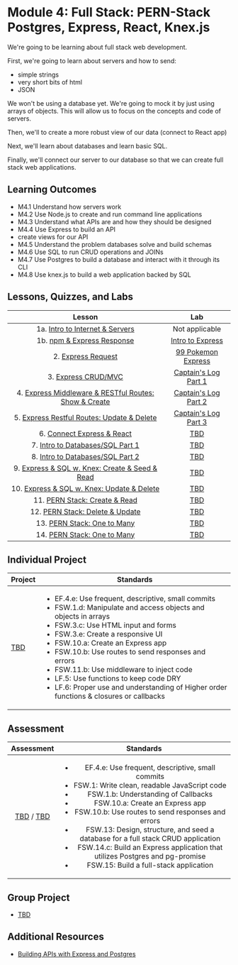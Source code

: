 # Module 4: Full Stack: PERN-Stack Postgres, Express, React, Knex.js

We're going to be learning about full stack web development.

First, we're going to learn about servers and how to send:

- simple strings
- very short bits of html
- JSON

We won't be using a database yet. We're going to mock it by just using arrays of objects. This will allow us to focus on the concepts and code of servers.

Then, we'll to create a more robust view of our data (connect to React app)

Next, we'll learn about databases and learn basic SQL.

Finally, we'll connect our server to our database so that we can create full stack web applications.



## Learning Outcomes

- M4.1 Understand how servers work
- M4.2 Use Node.js to create and run command line applications
- M4.3 Understand what APIs are and how they should be designed
- M4.4 Use Express to build an API
- create views for our API
- M4.5 Understand the problem databases solve and build schemas
- M4.6 Use SQL to run CRUD operations and JOINs
- M4.7 Use Postgres to build a database and interact with it through its CLI
- M4.8 Use knex.js to build a web application backed by SQL

## Lessons, Quizzes, and Labs

|                                            Lesson                                             |                                          Lab                                           |
| :-------------------------------------------------------------------------------------------: | :------------------------------------------------------------------------------------: |
|         1a. [Intro to Internet & Servers](./intro-to-internet-and-servers/README.md)          |                                     Not applicable                                     |
|              1b. [npm & Express Response](./intro-to-express-response/README.md)              | [Intro to Express](https://gist.github.com/Krafalski/2747a2287769fb14759a03a6cf188c31) |
|                  2. [Express Request](./intro-to-express-request/README.md)                   |        [99 Pokemon Express](https://github.com/joinpursuit/99-pokemon-express)         |
|                3. [Express CRUD/MVC](./express-rest-crud-mvc-index/README.md)                 |          [Captain's Log Part 1](https://github.com/joinpursuit/captains-log)           |
| 4. [Express Middleware & RESTful Routes: Show & Create](./express-rest-show-create/README.md) |       [Captain's Log Part 2](https://github.com/joinpursuit/captains-log#part-2)       |
|     5. [Express Restful Routes: Update & Delete](./express-rest-delete-update/README.md)      |       [Captain's Log Part 3](https://github.com/joinpursuit/captains-log#part-3)       |
|                6. [Connect Express & React](./express-connect-react/README.md)                |                         [TBD](https://github.com/joinpursuit/)                         |
|              7. [Intro to Databases/SQL Part 1](./intro-to-sql-part-1/README.md)              |                         [TBD](https://github.com/joinpursuit/)                         |
|              8. [Intro to Databases/SQL Part 2](./intro-to-sql-part-2/README.md)              |                         [TBD](https://github.com/joinpursuit/)                         |
|     9. [Express & SQL w. Knex: Create & Seed & Read](./express-sql-create-read/README.md)     |                         [TBD](https://github.com/joinpursuit/)                         |
|      10. [Express & SQL w. Knex: Update & Delete](./express-sql-delete-update/README.md)      |                         [TBD](https://github.com/joinpursuit/)                         |
|                 11. [PERN Stack: Create & Read](./pern-create-read/README.md)                 |                         [TBD](https://github.com/joinpursuit/)                         |
|               12. [PERN Stack: Delete & Update](./pern-update-delete/README.md)               |                         [TBD](https://github.com/joinpursuit/)                         |
|                13. [PERN Stack: One to Many](./pern-one-to-many-c-r/README.md)                |                         [TBD](https://github.com/joinpursuit/)                         |
|                14. [PERN Stack: One to Many](./pern-one-to-many-d-u/README.md)                |                         [TBD](https://github.com/joinpursuit/)                         |

## Individual Project

| Project                                | Standards                                                                                                                                                                                                                                                                                                                                                                                                                                                                                                             |
| -------------------------------------- | --------------------------------------------------------------------------------------------------------------------------------------------------------------------------------------------------------------------------------------------------------------------------------------------------------------------------------------------------------------------------------------------------------------------------------------------------------------------------------------------------------------------- |
| [TBD](https://github.com/joinpursuit/) | <ul><li>EF.4.e: Use frequent, descriptive, small commits</li><li>FSW.1.d: Manipulate and access objects and objects in arrays</li><li>FSW.3.c: Use HTML input and forms</li><li>FSW.3.e: Create a responsive UI</li><li>FSW.10.a: Create an Express app</li><li>FSW.10.b: Use routes to send responses and errors</li><li>FSW.11.b: Use middleware to inject code</li><li>LF.5: Use functions to keep code DRY</li><li>LF.6: Proper use and understanding of Higher order functions & closures or callbacks</li></ul> |

## Assessment

|                                                               Assessment                                                                |                                                                                                                                                                                                                                             Standards                                                                                                                                                                                                                                              |
| :-------------------------------------------------------------------------------------------------------------------------------------: | :------------------------------------------------------------------------------------------------------------------------------------------------------------------------------------------------------------------------------------------------------------------------------------------------------------------------------------------------------------------------------------------------------------------------------------------------------------------------------------------------: |
| [TBD](https://canvas.instructure.com/courses/1605748/assignments/) / [TBD](https://canvas.instructure.com/courses/1705731/assignments/) | <ul><li>EF.4.e: Use frequent, descriptive, small commits</li><li>FSW.1: Write clean, readable JavaScript code</li><li>FSW.1.b: Understanding of Callbacks</li><li>FSW.10.a: Create an Express app</li><li>FSW.10.b: Use routes to send responses and errors</li><li>FSW.13: Design, structure, and seed a database for a full stack CRUD application</li><li>FSW.14.c: Build an Express application that utilizes Postgres and pg-promise</li><li>FSW.15: Build a full-stack application</li></ul> |

## Group Project

- [TBD](https://github.com/joinpursuit/)

## Additional Resources

- [Building APIs with Express and Postgres](../node/building_apis_with_express_and_postgres/README.md)
